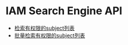 # IAM Search Engine API

- [检索有权限的subject列表](./01-Search.md)
- [批量检索有权限的subject列表](./02-BatchSearch.md)